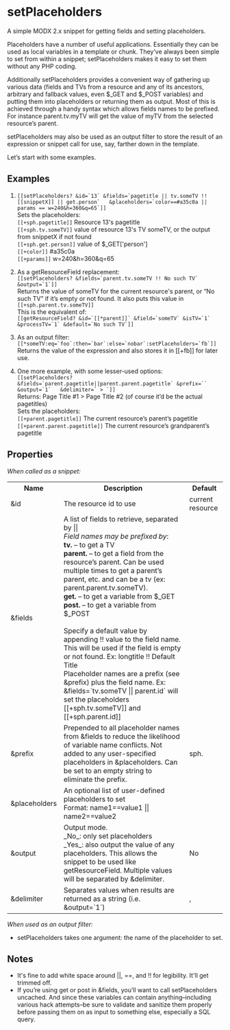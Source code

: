 setPlaceholders
===============

A simple MODX 2.x snippet for getting fields and setting placeholders.

Placeholders have a number of useful applications.  Essentially they can be used as local variables in a template or chunk.  They&rsquo;ve always been simple to set from within a snippet; setPlaceholders makes it easy to set them without any PHP coding.

Additionally setPlaceholders provides a convenient way of gathering up various data (fields and TVs from a resource and any of its ancestors, arbitrary and fallback values, even $\_GET and $\_POST variables) and putting them into placeholders or returning them as output.  Most of this is achieved through a handy syntax which allows fields names to be prefixed. For instance parent.tv.myTV will get the value of myTV from the selected resource&rsquo;s parent.

setPlaceholders may also be used as an output filter to store the result of an expression or snippet call for use, say, farther down in the template.

Let&rsquo;s start with some examples.

Examples
--------

1. ```[[setPlaceholders? &id=`13` &fields=`pagetitle || tv.someTV !! [[snippetX]] || get.person`  
&placeholders=`color==#a35c0a || params == w=240&h=360&q=65`]]```<br>
Sets the placeholders:<br>
```[[+sph.pagetitle]]``` Resource 13's pagetitle<br>
```[[+sph.tv.someTV]]``` value of resource 13's TV someTV, or the output from snippetX if not found<br>
```[[+sph.get.person]]``` value of $_GET['person']<br>
```[[+color]]``` #a35c0a<br>
```[[+params]]``` w=240&h=360&q=65

2. As a getResourceField replacement:<br>
```[[setPlaceholders? &fields=`parent.tv.someTV !! No such TV` &output=`1`]]```<br>
Returns the value of someTV for the current resource's parent, or &ldquo;No such TV&rdquo; if it&rsquo;s empty or not found.  It also puts this value in ```[[+sph.parent.tv.someTV]]```<br>
This is the equivalent of:<br>```[[getResourceField? &id=`[[*parent]]` &field=`someTV` &isTV=`1` &processTV=`1` &default=`No such TV`]]```

3. As an output filter:<br>
``` [[*someTV:eq=`foo`:then=`bar`:else=`nobar`:setPlaceholders=`fb`]] ```<br>
   Returns the value of the expression and also stores it in [[+fb]] for later use.

4. One more example, with some lesser-used options:<br>
```[[setPlaceholders? &fields=`parent.pagetitle||parent.parent.pagetitle` &prefix=`` &output=`1`  
&delimiter=` > `]]```<br>
Returns: Page Title #1 > Page Title #2 (of course it&rsquo;d be the actual pagetitles)<br>
Sets the placeholders:<br>
```[[+parent.pagetitle]]``` The current resource&rsquo;s parent&rsquo;s pagetitle<br>
```[[+parent.parent.pagetitle]]``` The current resource&rsquo;s grandparent&rsquo;s pagetitle


Properties
----------

*When called as a snippet:*

<table>
<tr><th>Name</th><th>Description</th><th>Default</th></tr>
<tr>
  <td>&id</td>
  <td>The resource id to use</td>
  <td>current resource</td>
</tr><tr>
  <td>&fields</td>
  <td>A list of fields to retrieve, separated by ||<br>
    <em>Field names may be prefixed by</em>:<br>
    <strong>tv.</strong> – to get a TV<br><strong>parent.</strong> – to get a field from the resource&rsquo;s parent. Can be used multiple times to get a parent&rsquo;s parent, etc. and can be a tv (ex: parent.parent.tv.someTV).<br>
    <strong>get.</strong> – to get a variable from $_GET<br>
    <strong>post.</strong> – to get a variable from $_POST<br><br>
    Specify a default value by appending !! value to the field name.  This will be used if the field is empty or not found. Ex: longtitle !! Default Title<br>
    Placeholder names are a prefix (see &amp;prefix) plus the field name. Ex: &amp;fields=`tv.someTV || parent.id` will set the placeholders [[+sph.tv.someTV]] and [[+sph.parent.id]]</td>
  <td></td>
</tr><tr>
  <td>&prefix</td>
  <td>Prepended to all placeholder names from &amp;fields to reduce the likelihood of variable name conflicts. Not added to any user-specified placeholders in &amp;placeholders. Can be set to an empty string to eliminate the prefix.</td>
  <td>sph.</td>
</tr><tr>
  <td>&placeholders</td>
  <td>An optional list of user-defined placeholders to set<br>Format: name1==value1 || name2==value2</td>
  <td></td>
</tr><tr>
  <td>&output</td><td>Output mode.<br>_No_: only set placeholders<br>_Yes_: also output the value of any placeholders. This allows the snippet to be used like getResourceField. Multiple values will be separated by &amp;delimiter.</td>
  <td>No</td>
</tr><tr>
  <td>&delimiter</td>
  <td>Separates values when results are returned as a string (i.e. &amp;output=`1`)</td>
  <td>,</td>
</tr>
</table>


*When used as an output filter:*

* setPlaceholders takes one argument: the name of the placeholder to set.

Notes
-----

* It's fine to add white space around ||, ==, and !! for legibility. It'll get trimmed off.
* If you&rsquo;re using get or post in &fields, you&rsquo;ll want to call setPlaceholders uncached. And since these variables can contain anything–including various hack attempts–be sure to validate and sanitize them properly before passing them on as input to something else, especially a SQL query.